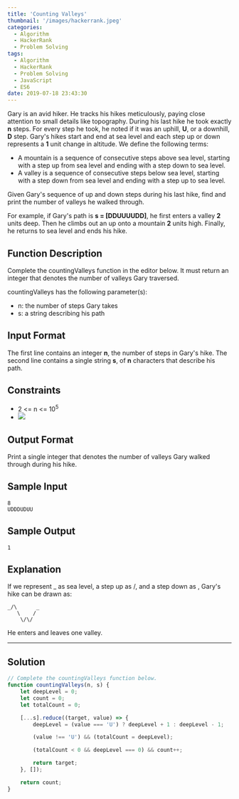 ```yaml
---
title: 'Counting Valleys'
thumbnail: '/images/hackerrank.jpeg'
categories:
  - Algorithm
  - HackerRank
  - Problem Solving
tags:
  - Algorithm
  - HackerRank
  - Problem Solving
  - JavaScript
  - ES6
date: 2019-07-18 23:43:30
---
```


Gary is an avid hiker. He tracks his hikes meticulously, paying close attention to small details like topography. During his last hike he took exactly **n** steps. For every step he took, he noted if it was an uphill, **U**, or a downhill, **D** step. Gary's hikes start and end at sea level and each step up or down represents a **1** unit change in altitude. We define the following terms:

- A mountain is a sequence of consecutive steps above sea level, starting with a step up from sea level and ending with a step down to sea level.
- A valley is a sequence of consecutive steps below sea level, starting with a step down from sea level and ending with a step up to sea level.

Given Gary's sequence of up and down steps during his last hike, find and print the number of valleys he walked through.

For example, if Gary's path is **s = [DDUUUUDD]**, he first enters a valley **2** units deep. Then he climbs out an up onto a mountain **2** units high. Finally, he returns to sea level and ends his hike.

<!-- more -->

## Function Description

Complete the countingValleys function in the editor below. It must return an integer that denotes the number of valleys Gary traversed.

countingValleys has the following parameter(s):

- n: the number of steps Gary takes
- s: a string describing his path

## Input Format

The first line contains an integer **n**, the number of steps in Gary's hike. 
The second line contains a single string **s**, of **n** characters that describe his path.

## Constraints 

- 2 <= n <= 10<sup>5</sup>
- ![](https://latex.codecogs.com/gif.latex?s[i]&space;\in&space;{UD})

## Output Format

Print a single integer that denotes the number of valleys Gary walked through during his hike.

## Sample Input 

```
8
UDDDUDUU
```

## Sample Output 

```
1
```

## Explanation 
   
If we represent _ as sea level, a step up as /, and a step down as \, Gary's hike can be drawn as:

```
_/\      _
   \    /
    \/\/
```

He enters and leaves one valley.

---

## Solution

```javascript
// Complete the countingValleys function below.
function countingValleys(n, s) {
    let deepLevel = 0;
    let count = 0;
    let totalCount = 0;

    [...s].reduce((target, value) => {
        deepLevel = (value === 'U') ? deepLevel + 1 : deepLevel - 1;

        (value !== 'U') && (totalCount = deepLevel);

        (totalCount < 0 && deepLevel === 0) && count++;

        return target;
    }, []);

    return count;
}
```
